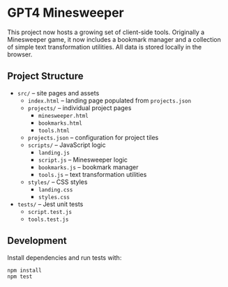 # GPT4 Minesweeper

This project now hosts a growing set of client-side tools. Originally a Minesweeper game, it now includes a bookmark manager and a collection of simple text transformation utilities. All data is stored locally in the browser.

## Project Structure
- `src/` – site pages and assets
  - `index.html` – landing page populated from `projects.json`
  - `projects/` – individual project pages
    - `minesweeper.html`
    - `bookmarks.html`
    - `tools.html`
  - `projects.json` – configuration for project tiles
  - `scripts/` – JavaScript logic
    - `landing.js`
    - `script.js` – Minesweeper logic
    - `bookmarks.js` – bookmark manager
    - `tools.js` – text transformation utilities
  - `styles/` – CSS styles
    - `landing.css`
    - `styles.css`
- `tests/` – Jest unit tests
  - `script.test.js`
  - `tools.test.js`

## Development
Install dependencies and run tests with:

```bash
npm install
npm test
```
